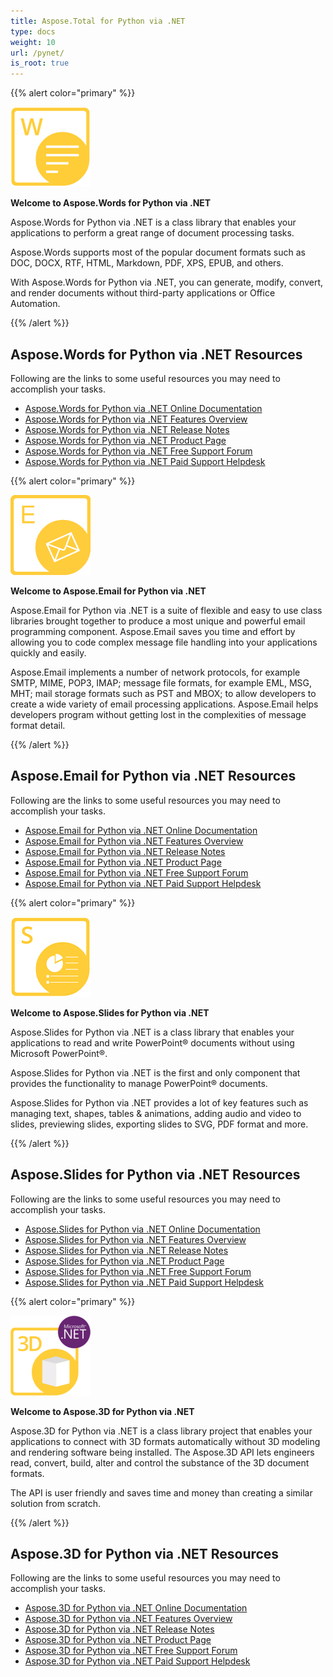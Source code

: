 ```yaml
---
title: Aspose.Total for Python via .NET
type: docs
weight: 10
url: /pynet/
is_root: true
---
```

{{% alert color="primary" %}}

**![Aspose.Words for Python via .NET](home_words_python.png)**

**Welcome to Aspose.Words for Python via .NET**

Aspose.Words for Python via .NET is a class library that enables your applications to perform a great range of document processing tasks. 

Aspose.Words supports most of the popular document formats such as DOC, DOCX, RTF, HTML, Markdown, PDF, XPS, EPUB, and others.

With Aspose.Words for Python via .NET, you can generate, modify, convert, and render documents without third-party applications or Office Automation.

{{% /alert %}} 

## **Aspose.Words for Python via .NET Resources**

Following are the links to some useful resources you may need to accomplish your tasks.

- [Aspose.Words for Python via .NET Online Documentation](/words/python-net/)
- [Aspose.Words for Python via .NET Features Overview](/words/python-net/features/)
- [Aspose.Words for Python via .NET Release Notes](/words/python-net/release-notes/)
- [Aspose.Words for Python via .NET Product Page](https://products.aspose.com/words/python-net/)
- [Aspose.Words for Python via .NET Free Support Forum](https://forum.aspose.com/)
- [Aspose.Words for Python via .NET Paid Support Helpdesk](https://helpdesk.aspose.com/)

{{% alert color="primary" %}}

**![Aspose.Email for Python via .NET](home_email_python.png)**

**Welcome to Aspose.Email for Python via .NET**

Aspose.Email for Python via .NET is a suite of flexible and easy to use class libraries brought together to produce a most unique and powerful email programming component. Aspose.Email saves you time and effort by allowing you to code complex message file handling into your applications quickly and easily.

Aspose.Email implements a number of network protocols, for example SMTP, MIME, POP3, IMAP; message file formats, for example EML, MSG, MHT; mail storage formats such as PST and MBOX; to allow developers to create a wide variety of email processing applications. Aspose.Email helps developers program without getting lost in the complexities of message format detail.

{{% /alert %}} 

## **Aspose.Email for Python via .NET Resources**

Following are the links to some useful resources you may need to accomplish your tasks.

- [Aspose.Email for Python via .NET Online Documentation](/email/python-net/)
- [Aspose.Email for Python via .NET Features Overview](/email/python-net/features-overview/)
- [Aspose.Email for Python via .NET Release Notes](/email/python-net/release-notes/)
- [Aspose.Email for Python via .NET Product Page](https://products.aspose.com/email/python-net/)
- [Aspose.Email for Python via .NET Free Support Forum](https://forum.aspose.com/)
- [Aspose.Email for Python via .NET Paid Support Helpdesk](https://helpdesk.aspose.com/)

{{% alert color="primary" %}}

**![Aspose.Slides for Python via .NET](home_slides_python.png)**

**Welcome to Aspose.Slides for Python via .NET**

Aspose.Slides for Python via .NET is a class library that enables your applications to read and write PowerPoint® documents without using Microsoft PowerPoint®.

Aspose.Slides for Python via .NET is the first and only component that provides the functionality to manage PowerPoint® documents.

Aspose.Slides for Python via .NET provides a lot of key features such as managing text, shapes, tables & animations, adding audio and video to slides, previewing slides, exporting slides to SVG, PDF format and more.

{{% /alert %}} 

## **Aspose.Slides for Python via .NET Resources**

Following are the links to some useful resources you may need to accomplish your tasks.

- [Aspose.Slides for Python via .NET Online Documentation](/slides/python-net/)
- [Aspose.Slides for Python via .NET Features Overview](/slides/python-net/features-overview/)
- [Aspose.Slides for Python via .NET Release Notes](/slides/python-net/release-notes/)
- [Aspose.Slides for Python via .NET Product Page](https://products.aspose.com/slides/python-net/)
- [Aspose.Slides for Python via .NET Free Support Forum](https://forum.aspose.com/)
- [Aspose.Slides for Python via .NET Paid Support Helpdesk](https://helpdesk.aspose.com/)

{{% alert color="primary" %}}

**![Aspose.3D for Python via .NET](home_3d_python.png)**

**Welcome to Aspose.3D for Python via .NET**

Aspose.3D for Python via .NET is a class library project that enables your applications to connect with 3D formats automatically without 3D modeling and rendering software being installed. The Aspose.3D API lets engineers read, convert, build, alter and control the substance of the 3D document formats.

The API is user friendly and saves time and money than creating a similar solution from scratch.

{{% /alert %}} 

## **Aspose.3D for Python via .NET Resources**

Following are the links to some useful resources you may need to accomplish your tasks.

- [Aspose.3D for Python via .NET Online Documentation](/3d/python-net/)
- [Aspose.3D for Python via .NET Features Overview](/3d/python-net/feature-list/)
- [Aspose.3D for Python via .NET Release Notes](/3d/python-net/release-notes/)
- [Aspose.3D for Python via .NET Product Page](https://products.aspose.com/3d/python-net/)
- [Aspose.3D for Python via .NET Free Support Forum](https://forum.aspose.com/)
- [Aspose.3D for Python via .NET Paid Support Helpdesk](https://helpdesk.aspose.com/)
